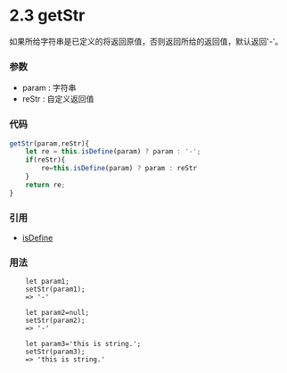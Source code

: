 # 2.3 getStr

如果所给字符串是已定义的将返回原值，否则返回所给的返回值，默认返回'-'。

###  参数
+ param : 字符串
+ reStr : 自定义返回值

###  代码
``` js
getStr(param,reStr){
    let re = this.isDefine(param) ? param : '-';
    if(reStr){
        re=this.isDefine(param) ? param : reStr
    }
    return re;
}
```

### 引用
+ [isDefine]()

### 用法

        let param1;
        setStr(param1);
        => '-'

        let param2=null;
        setStr(param2);
        => '-'

        let param3='this is string.';
        setStr(param3);
        => 'this is string.'